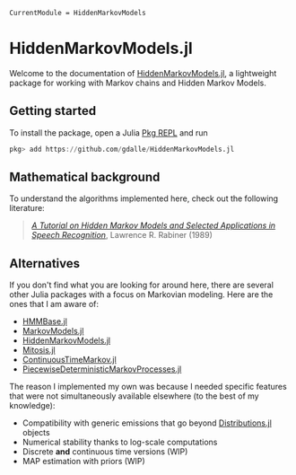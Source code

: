 ```@meta
CurrentModule = HiddenMarkovModels
```

# HiddenMarkovModels.jl

Welcome to the documentation of [HiddenMarkovModels.jl](https://github.com/gdalle/HiddenMarkovModels.jl), a lightweight package for working with Markov chains and Hidden Markov Models.

## Getting started

To install the package, open a Julia [Pkg REPL](https://pkgdocs.julialang.org/v1/getting-started/) and run
```julia
pkg> add https://github.com/gdalle/HiddenMarkovModels.jl
```

## Mathematical background

To understand the algorithms implemented here, check out the following literature:

> [_A Tutorial on Hidden Markov Models and Selected Applications in Speech Recognition_](https://web.mit.edu/6.435/www/Rabiner89.pdf), Lawrence R. Rabiner (1989)

## Alternatives

If you don't find what you are looking for around here, there are several other Julia packages with a focus on Markovian modeling.
Here are the ones that I am aware of:

- [HMMBase.jl](https://github.com/maxmouchet/HMMBase.jl)
- [MarkovModels.jl](https://github.com/FAST-ASR/MarkovModels.jl)
- [HiddenMarkovModels.jl](https://github.com/BenConnault/HiddenMarkovModels.jl)
- [Mitosis.jl](https://github.com/mschauer/Mitosis.jl)
- [ContinuousTimeMarkov.jl](https://github.com/tpapp/ContinuousTimeMarkov.jl)
- [PiecewiseDeterministicMarkovProcesses.jl](https://github.com/rveltz/PiecewiseDeterministicMarkovProcesses.jl)

The reason I implemented my own was because I needed specific features that were not simultaneously available elsewhere (to the best of my knowledge):

- Compatibility with generic emissions that go beyond [Distributions.jl](https://github.com/JuliaStats/Distributions.jl) objects
- Numerical stability thanks to log-scale computations
- Discrete **and** continuous time versions (WIP)
- MAP estimation with priors (WIP)
